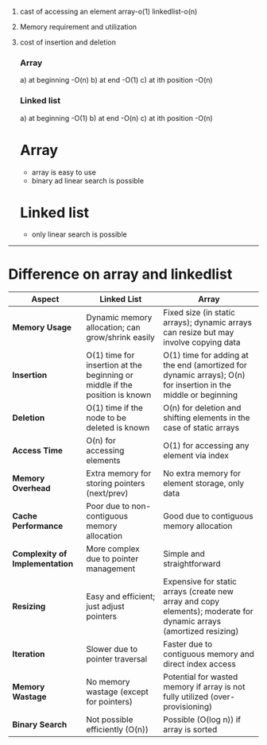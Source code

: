 1) cast of accessing an element
array-o(1)
linkedlist-o(n)
2) Memory requirement and utilization
3) cost of insertion and deletion
   ### Array
   a) at beginning -O(n)
   b) at end -O(1)
   c) at ith position -O(n)
   ### Linked list
   a) at beginning -O(1)
   b) at end -O(n)
   c) at ith position -O(n) 

   # Array
   * array is easy to use 
   * binary ad linear search is possible
   # Linked list
   * only linear search is possible

-----------------------------------------------------------
# Difference on array and linkedlist

| Aspect                | Linked List                                      | Array                                              |
|-----------------------|--------------------------------------------------|----------------------------------------------------|
| **Memory Usage**      | Dynamic memory allocation; can grow/shrink easily | Fixed size (in static arrays); dynamic arrays can resize but may involve copying data |
| **Insertion**         | O(1) time for insertion at the beginning or middle if the position is known | O(1) time for adding at the end (amortized for dynamic arrays); O(n) for insertion in the middle or beginning |
| **Deletion**          | O(1) time if the node to be deleted is known     | O(n) for deletion and shifting elements in the case of static arrays |
| **Access Time**       | O(n) for accessing elements                      | O(1) for accessing any element via index           |
| **Memory Overhead**   | Extra memory for storing pointers (next/prev)    | No extra memory for element storage, only data     |
| **Cache Performance** | Poor due to non-contiguous memory allocation     | Good due to contiguous memory allocation           |
| **Complexity of Implementation** | More complex due to pointer management     | Simple and straightforward                          |
| **Resizing**          | Easy and efficient; just adjust pointers         | Expensive for static arrays (create new array and copy elements); moderate for dynamic arrays (amortized resizing) |
| **Iteration**         | Slower due to pointer traversal                  | Faster due to contiguous memory and direct index access |
| **Memory Wastage**    | No memory wastage (except for pointers)          | Potential for wasted memory if array is not fully utilized (over-provisioning) |
| **Binary Search**     | Not possible efficiently (O(n))                  | Possible (O(log n)) if array is sorted             |